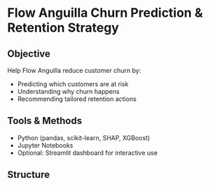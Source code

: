 # Flow Anguilla Churn Prediction & Retention Strategy

## Objective

Help Flow Anguilla reduce customer churn by:
- Predicting which customers are at risk
- Understanding why churn happens
- Recommending tailored retention actions

## Tools & Methods
- Python (pandas, scikit-learn, SHAP, XGBoost)
- Jupyter Notebooks
- Optional: Streamlit dashboard for interactive use

## Structure

